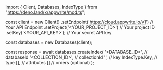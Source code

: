 import { Client, Databases, IndexType } from "https://deno.land/x/appwrite/mod.ts";

const client = new Client()
    .setEndpoint('https://cloud.appwrite.io/v1') // Your API Endpoint
    .setProject('&lt;YOUR_PROJECT_ID&gt;') // Your project ID
    .setKey('&lt;YOUR_API_KEY&gt;'); // Your secret API key

const databases = new Databases(client);

const response = await databases.createIndex(
    '<DATABASE_ID>', // databaseId
    '<COLLECTION_ID>', // collectionId
    '', // key
    IndexType.Key, // type
    [], // attributes
    [] // orders (optional)
);

